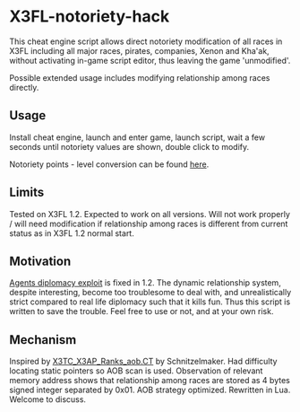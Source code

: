 # X3FL-notoriety-hack
This cheat engine script allows direct notoriety modification of all races in X3FL including all major races, pirates, companies, Xenon and Kha'ak, without activating in-game script editor, thus leaving the game 'unmodified'.

Possible extended usage includes modifying relationship among races directly.

## Usage

Install cheat engine, launch and enter game, launch script, wait a few seconds until notoriety values are shown, double click to modify.

Notoriety points - level conversion can be found [here](https://www.egosoft.com:8444/confluence/display/X3WIKI/Ranks).

## Limits

Tested on X3FL 1.2. Expected to work on all versions. Will not work properly / will need modification if relationship among races is different from current status as in X3FL 1.2 normal start.

## Motivation

[Agents diplomacy exploit](https://forum.egosoft.com/viewtopic.php?f=199&t=439741#p5062135) is fixed in 1.2. The dynamic relationship system, despite interesting, become too troublesome to deal with, and unrealistically strict compared to real life diplomacy such that it kills fun. Thus this script is written to save the trouble. Feel free to use or not, and at your own risk.

## Mechanism

Inspired by [X3TC_X3AP_Ranks_aob.CT](https://fearlessrevolution.com/viewtopic.php?t=4409) by Schnitzelmaker. Had difficulty locating static pointers so AOB scan is used. Observation of relevant memory address shows that relationship among races are stored as 4 bytes signed integer separated by 0x01. AOB strategy optimized. Rewritten in Lua.
Welcome to discuss.
